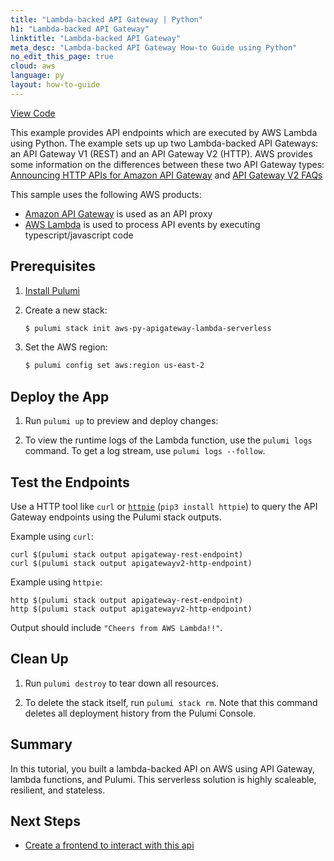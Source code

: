 ```yaml
---
title: "Lambda-backed API Gateway | Python"
h1: "Lambda-backed API Gateway"
linktitle: "Lambda-backed API Gateway"
meta_desc: "Lambda-backed API Gateway How-to Guide using Python"
no_edit_this_page: true
cloud: aws
language: py
layout: how-to-guide
---
```


<!-- WARNING: this page was generated by a tool. Do not edit it by hand. -->
<!-- To change it, please see https://github.com/pulumi/docs/tree/master/tools/mktutorial. -->

<p class="mb-4 flex">
    <a class="flex flex-wrap items-center rounded-md font-display text-lg text-white bg-blue-600 border-2 border-blue-600 px-2 mr-2 whitespace-no-wrap hover:text-white" style="height: 45px;" href="https://github.com/pulumi/examples/tree/master/aws-py-apigateway-lambda-serverless" target="_blank">
        <span><i class="fab fa-github pr-2"></i> View Code</span>
    </a>
</p>


This example provides API endpoints which are executed by AWS Lambda using Python. 
The example sets up up two Lambda-backed API Gateways: an API Gateway V1 (REST) and an API Gateway V2 (HTTP). AWS provides some information on the differences between these two API Gateway types: [Announcing HTTP APIs for Amazon API Gateway](https://aws.amazon.com/blogs/compute/announcing-http-apis-for-amazon-api-gateway/) and [API Gateway V2 FAQs](https://aws.amazon.com/api-gateway/faqs/)

This sample uses the following AWS products:

- [Amazon API Gateway](https://aws.amazon.com/api-gateway/) is used as an API proxy
- [AWS Lambda](https://aws.amazon.com/lambda/) is used to process API events by executing typescript/javascript code

## Prerequisites

1. [Install Pulumi](https://www.pulumi.com/docs/get-started/install/)
2.  Create a new stack:

    ```bash
    $ pulumi stack init aws-py-apigateway-lambda-serverless
    ```

3.  Set the AWS region:

    ```bash
    $ pulumi config set aws:region us-east-2
    ```

## Deploy the App

1.  Run `pulumi up` to preview and deploy changes:

2.  To view the runtime logs of the Lambda function, use the `pulumi logs` command. To get a log stream, use `pulumi logs --follow`.

## Test the Endpoints

Use a HTTP tool like `curl` or [`httpie`](https://github.com/httpie/httpie) (`pip3 install httpie`) to query the API Gateway endpoints using the Pulumi stack outputs.

Example using `curl`:

```
curl $(pulumi stack output apigateway-rest-endpoint)
curl $(pulumi stack output apigatewayv2-http-endpoint)
```

Example using `httpie`:

```
http $(pulumi stack output apigateway-rest-endpoint)
http $(pulumi stack output apigatewayv2-http-endpoint)
```

Output should include `"Cheers from AWS Lambda!!"`.

## Clean Up

1.  Run `pulumi destroy` to tear down all resources.

2.  To delete the stack itself, run `pulumi stack rm`. Note that this command deletes all deployment history from the Pulumi Console.

## Summary

In this tutorial, you built a lambda-backed API on AWS using API Gateway, lambda functions, and Pulumi. This serverless solution is highly scaleable, resilient, and stateless.

## Next Steps

- [Create a frontend to interact with this api](https://www.pulumi.com/docs/tutorials/aws/s3-website/)

